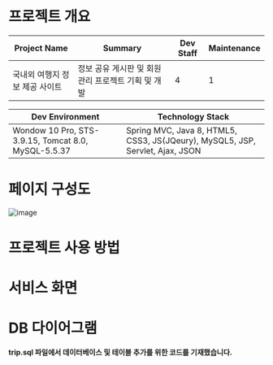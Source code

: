 # 프로젝트 개요
|Project Name|Summary|Dev Staff|Maintenance|
|------|---|---|---|
|국내외 여행지 정보 제공 사이트|정보 공유 게시판 및 회원관리 프로젝트 기획 및 개발|4|1|


|Dev Environment|Technology Stack|
|------|---|
|Wondow 10 Pro, STS-3.9.15, Tomcat 8.0, MySQL-5.5.37|Spring MVC, Java 8, HTML5, CSS3, JS(JQeury), MySQL5, JSP, Servlet, Ajax, JSON|


# 페이지 구성도
![image](https://user-images.githubusercontent.com/77965998/125669927-0f578ecc-7edb-4a70-99ac-fe1e2ed026b8.png)

# 프로젝트 사용 방법

# 서비스 화면

# DB 다이어그램
  **trip.sql 파일에서 데이터베이스 및 테이블 추가를 위한 코드를 기재했습니다.**
